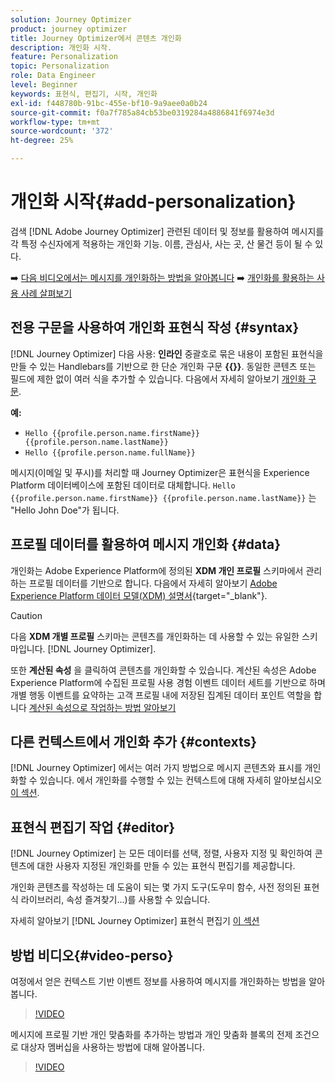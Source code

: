 ```yaml
---
solution: Journey Optimizer
product: journey optimizer
title: Journey Optimizer에서 콘텐츠 개인화
description: 개인화 시작.
feature: Personalization
topic: Personalization
role: Data Engineer
level: Beginner
keywords: 표현식, 편집기, 시작, 개인화
exl-id: f448780b-91bc-455e-bf10-9a9aee0a0b24
source-git-commit: f0a7f785a84cb53be0319284a4886841f6974e3d
workflow-type: tm+mt
source-wordcount: '372'
ht-degree: 25%

---
```


# 개인화 시작{#add-personalization}

검색 [!DNL Adobe Journey Optimizer] 관련된 데이터 및 정보를 활용하여 메시지를 각 특정 수신자에게 적용하는 개인화 기능. 이름, 관심사, 사는 곳, 산 물건 등이 될 수 있다.

➡️ [다음 비디오에서는 메시지를 개인화하는 방법을 알아봅니다](#video-perso)
➡️ [개인화를 활용하는 사용 사례 살펴보기](personalization-use-case.md)

## 전용 구문을 사용하여 개인화 표현식 작성 {#syntax}

[!DNL Journey Optimizer] 다음 사용: **인라인** 중괄호로 묶은 내용이 포함된 표현식을 만들 수 있는 Handlebars를 기반으로 한 단순 개인화 구문 **{{}}**. 동일한 콘텐츠 또는 필드에 제한 없이 여러 식을 추가할 수 있습니다. 다음에서 자세히 알아보기 [개인화 구문](personalization-syntax.md).

**예:**

* `Hello {{profile.person.name.firstName}} {{profile.person.name.lastName}}`
* `Hello {{profile.person.name.fullName}}`

메시지(이메일 및 푸시)를 처리할 때 Journey Optimizer은 표현식을 Experience Platform 데이터베이스에 포함된 데이터로 대체합니다.  `Hello {{profile.person.name.firstName}} {{profile.person.name.lastName}}` 는 &quot;Hello John Doe&quot;가 됩니다.

## 프로필 데이터를 활용하여 메시지 개인화 {#data}

개인화는 Adobe Experience Platform에 정의된 **XDM 개인 프로필** 스키마에서 관리하는 프로필 데이터를 기반으로 합니다. 다음에서 자세히 알아보기 [Adobe Experience Platform 데이터 모델(XDM) 설명서](https://experienceleague.adobe.com/docs/experience-platform/xdm/home.html?lang=ko){target="_blank"}.

>[!CAUTION]
>다음 **XDM 개별 프로필** 스키마는 콘텐츠를 개인화하는 데 사용할 수 있는 유일한 스키마입니다. [!DNL Journey Optimizer].

또한 **계산된 속성** 을 클릭하여 콘텐츠를 개인화할 수 있습니다. 계산된 속성은 Adobe Experience Platform에 수집된 프로필 사용 경험 이벤트 데이터 세트를 기반으로 하며 개별 행동 이벤트를 요약하는 고객 프로필 내에 저장된 집계된 데이터 포인트 역할을 합니다 [계산된 속성으로 작업하는 방법 알아보기](../audience/computed-attributes.md)

## 다른 컨텍스트에서 개인화 추가 {#contexts}

[!DNL Journey Optimizer] 에서는 여러 가지 방법으로 메시지 콘텐츠와 표시를 개인화할 수 있습니다. 에서 개인화를 수행할 수 있는 컨텍스트에 대해 자세히 알아보십시오 [이 섹션](personalization-contexts.md).

## 표현식 편집기 작업 {#editor}

[!DNL Journey Optimizer] 는 모든 데이터를 선택, 정렬, 사용자 지정 및 확인하여 콘텐츠에 대한 사용자 지정된 개인화를 만들 수 있는 표현식 편집기를 제공합니다.

개인화 콘텐츠를 작성하는 데 도움이 되는 몇 가지 도구(도우미 함수, 사전 정의된 표현식 라이브러리, 속성 즐겨찾기...)를 사용할 수 있습니다.

자세히 알아보기 [!DNL Journey Optimizer] 표현식 편집기 [이 섹션](personalization-build-expressions.md)

## 방법 비디오{#video-perso}

여정에서 얻은 컨텍스트 기반 이벤트 정보를 사용하여 메시지를 개인화하는 방법을 알아봅니다.

>[!VIDEO](https://video.tv.adobe.com/v/334165?quality=12)

메시지에 프로필 기반 개인 맞춤화를 추가하는 방법과 개인 맞춤화 블록의 전제 조건으로 대상자 멤버십을 사용하는 방법에 대해 알아봅니다.

>[!VIDEO](https://video.tv.adobe.com/v/334078?quality=12)
